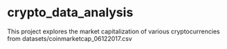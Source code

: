 # crypto_data_analysis
This project explores the market capitalization of various cryptocurrencies from datasets/coinmarketcap_06122017.csv
